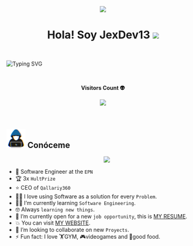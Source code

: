<!-------Foto de perfil-------->
<p align="center">
    <img width="200" src="https://scontent.fuio3-1.fna.fbcdn.net/v/t39.30808-6/298922424_420238173536690_5483006534807361086_n.jpg?_nc_cat=107&ccb=1-7&_nc_sid=5f2048&_nc_ohc=cVpkscPnmTwAX-YFdsM&_nc_ht=scontent.fuio3-1.fna&oh=00_AfARaCugOlItZBzijLe-G8XgvUlwMXX6SKW2k3isbHadUw&oe=660FDF12">
</p>

<!-----Perfil---------------->
<h1 align="center">Hola! Soy JexDev13 <img src="https://media.giphy.com/media/hvRJCLFzcasrR4ia7z/giphy.gif" width="35"></h1>
<br>

<!-----Bienvenida----->
![Typing SVG](https://readme-typing-svg.herokuapp.com/?color=990000&size=35&center=true&vCenter=true&width=1000&lines=Bienvenidos+a+mi+perfil👋👋👋;👋👋+:3+👋👋;)

<!-----Conteo de visitas----->
<div align="center">
<br><p align="centre"><b>Visitors Count 👽 </b></p>  
<p align="center"><img align="center" src="https://profile-counter.glitch.me/{JexDev13}/count.svg" /></p> 
<br>
</div>

<!--------Sobre mi----------->
## <picture><img src = "https://github.com/0xAbdulKhalid/0xAbdulKhalid/raw/main/assets/mdImages/about_me.gif" width = 50px></picture> **Conóceme**

<picture> <img align="right" src="https://github.com/7oSkaaa/7oSkaaa/blob/main/Images/Right_Side.gif?raw=true" width = 250px></picture>

<br>

- :school: Software Engineer at the `EPN`
- :trophy: 3x `HultPrize`
- ⭐ CEO of `Qallariy360`
- :technologist: I love using Software as a solution for every `Problem`.
- :student: I’m currently learning `Software Engineering`.
- :nerd_face: Always `learning new things`.
- :thinking: I’m currently open for a new `job opportunity`, this is [MY RESUME]([http://lnkiy.in/Ahmed_Hossam_Resume](https://www.linkedin.com/in/jeremy-arias-benitez-8920b7269/)).
- :boom: You can visit [MY WEBSITE](https://cutt.ly/Ahmed_Hossam_Website).
- 👯 I’m looking to collaborate on new `Proyects`.
- ⚡ Fun fact: I love 🏋️GYM, 🎮videogames and 🍖good food.
<br>
